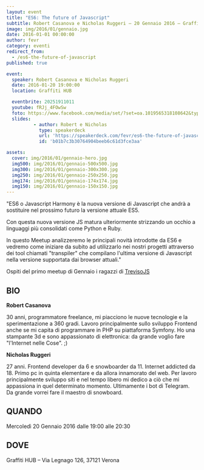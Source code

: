 ```yaml
---
layout: event
title: "ES6: The future of Javascript"
subtitle: Robert Casanova e Nicholas Ruggeri – 20 Gennaio 2016 – Graffiti HUB
image: img/2016/01/gennaio.jpg
date: 2016-01-01 00:00:00
author: fevr
category: eventi
redirect_from:
  - /es6-the-future-of-javascript
published: true

event:
  speaker: Robert Casanova e Nicholas Ruggeri
  date: 2016-01-20 19:00:00
  location: Graffiti HUB

  eventbrite: 20251911011
  youtube: fRJj_4FOwSw
  foto: https://www.facebook.com/media/set/?set=oa.1019565318108642&type=3
  slides:
          - author: Robert e Nicholas
            type: speakerdeck
            url: 'https://speakerdeck.com/fevr/es6-the-future-of-javascript'
            id: 'b01b7c3b30764904beeb6c61d3fce3aa'

assets:
  cover: img/2016/01/gennaio-hero.jpg
  img500: img/2016/01/gennaio-500x500.jpg
  img300: img/2016/01/gennaio-300x300.jpg
  img250: img/2016/01/gennaio-250x250.jpg
  img174: img/2016/01/gennaio-174x174.jpg
  img150: img/2016/01/gennaio-150x150.jpg
---
```


"ES6 o Javascript Harmony è la nuova versione di Javascript che andrà
a sostituire nel prossimo futuro la versione attuale ES5.

Con questa nuova versione JS matura ulteriormente strizzando un occhio
a linguaggi più consolidati come Python e Ruby.

In questo Meetup analizzeremo le principali novità introdotte da ES6 e vedremo come iniziare da subito
ad utilizzarlo nei nostri progetti attraverso dei tool chiamati "transpiler" che compilano l'ultima versione
di Javascript nella versione supportata dai browser attuali."

Ospiti del primo meetup di Gennaio i ragazzi di [TrevisoJS](https://www.facebook.com/trevisojs/)

## BIO

**Robert Casanova**

30 anni, programmatore freelance, mi piacciono le nuove tecnologie e la sperimentazione a 360 gradi.
Lavoro principalmente sullo sviluppo Frontend anche se mi capita di programmare in PHP su piattaforma Symfony.
Ho una stampante 3d e sono appassionato di elettronica: da grande voglio fare "l'Internet nelle Cose".
;)

**Nicholas Ruggeri**

27 anni. Frontend developer da 6 e snowboarder da 11. Internet addicted da 18.
Primo pc in quinta elementare e da allora innamorato del web. Per lavoro principalmente sviluppo siti
e nel tempo libero mi dedico a ciò che mi appassiona in quel determinato momento.
Ultimamente i bot di Telegram. Da grande vorrei fare il maestro di snowboard.

## QUANDO
Mercoledì 20 Gennaio 2016 dalle 19:00 alle 20:30

## DOVE
Graffiti HUB – Via Legnago 126, 37121 Verona